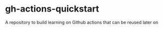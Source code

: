 # gh-actions-quickstart
A repository to build learning on Github actions that can be reused later on

